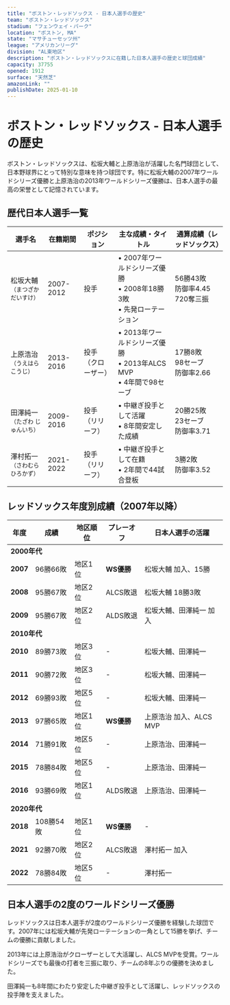 ```yaml
---
title: "ボストン・レッドソックス - 日本人選手の歴史"
team: "ボストン・レッドソックス"
stadium: "フェンウェイ・パーク"
location: "ボストン, MA"
state: "マサチューセッツ州"
league: "アメリカンリーグ"
division: "AL東地区"
description: "ボストン・レッドソックスに在籍した日本人選手の歴史と球団成績"
capacity: 37755
opened: 1912
surface: "天然芝"
amazonLink: ""
publishDate: 2025-01-10
---
```


# ボストン・レッドソックス - 日本人選手の歴史

ボストン・レッドソックスは、松坂大輔と上原浩治が活躍した名門球団として、日本野球界にとって特別な意味を持つ球団です。特に松坂大輔の2007年ワールドシリーズ優勝と上原浩治の2013年ワールドシリーズ優勝は、日本人選手の最高の栄誉として記憶されています。

## 歴代日本人選手一覧

<div class="players-table-container">
  <table class="players-table">
    <thead>
      <tr>
        <th>選手名</th>
        <th>在籍期間</th>
        <th>ポジション</th>
        <th>主な成績・タイトル</th>
        <th>通算成績（レッドソックス）</th>
      </tr>
    </thead>
    <tbody>
      <tr class="player-row highlight">
        <td class="player-name">松坂大輔<br><small>（まつざか だいすけ）</small></td>
        <td>2007-2012</td>
        <td>投手</td>
        <td>
          • 2007年ワールドシリーズ優勝<br>
          • 2008年18勝3敗<br>
          • 先発ローテーション
        </td>
        <td>56勝43敗<br>防御率4.45<br>720奪三振</td>
      </tr>
      <tr class="player-row highlight">
        <td class="player-name">上原浩治<br><small>（うえはら こうじ）</small></td>
        <td>2013-2016</td>
        <td>投手<br>（クローザー）</td>
        <td>
          • 2013年ワールドシリーズ優勝<br>
          • 2013年ALCS MVP<br>
          • 4年間で98セーブ
        </td>
        <td>17勝8敗<br>98セーブ<br>防御率2.66</td>
      </tr>
      <tr class="player-row">
        <td class="player-name">田澤純一<br><small>（たざわ じゅんいち）</small></td>
        <td>2009-2016</td>
        <td>投手<br>（リリーフ）</td>
        <td>
          • 中継ぎ投手として活躍<br>
          • 8年間安定した成績
        </td>
        <td>20勝25敗<br>23セーブ<br>防御率3.71</td>
      </tr>
      <tr class="player-row">
        <td class="player-name">澤村拓一<br><small>（さわむら ひろかず）</small></td>
        <td>2021-2022</td>
        <td>投手<br>（リリーフ）</td>
        <td>
          • 中継ぎ投手として在籍<br>
          • 2年間で44試合登板
        </td>
        <td>3勝2敗<br>防御率3.52</td>
      </tr>
    </tbody>
  </table>
</div>

## レッドソックス年度別成績（2007年以降）

<div class="records-table-container">
  <table class="records-table">
    <thead>
      <tr>
        <th>年度</th>
        <th>成績</th>
        <th>地区順位</th>
        <th>プレーオフ</th>
        <th>日本人選手の活躍</th>
      </tr>
    </thead>
    <tbody>
      <tr class="decade-header">
        <td colspan="5"><strong>2000年代</strong></td>
      </tr>
      <tr class="record-row ws-champion">
        <td><strong>2007</strong></td>
        <td>96勝66敗</td>
        <td>地区1位</td>
        <td><strong>WS優勝</strong></td>
        <td>松坂大輔 加入、15勝</td>
      </tr>
      <tr class="record-row playoff">
        <td><strong>2008</strong></td>
        <td>95勝67敗</td>
        <td>地区2位</td>
        <td>ALCS敗退</td>
        <td>松坂大輔 18勝3敗</td>
      </tr>
      <tr class="record-row playoff">
        <td><strong>2009</strong></td>
        <td>95勝67敗</td>
        <td>地区2位</td>
        <td>ALDS敗退</td>
        <td>松坂大輔、田澤純一 加入</td>
      </tr>
      <tr class="decade-header">
        <td colspan="5"><strong>2010年代</strong></td>
      </tr>
      <tr class="record-row">
        <td><strong>2010</strong></td>
        <td>89勝73敗</td>
        <td>地区3位</td>
        <td>-</td>
        <td>松坂大輔、田澤純一</td>
      </tr>
      <tr class="record-row">
        <td><strong>2011</strong></td>
        <td>90勝72敗</td>
        <td>地区3位</td>
        <td>-</td>
        <td>松坂大輔、田澤純一</td>
      </tr>
      <tr class="record-row">
        <td><strong>2012</strong></td>
        <td>69勝93敗</td>
        <td>地区5位</td>
        <td>-</td>
        <td>松坂大輔、田澤純一</td>
      </tr>
      <tr class="record-row ws-champion">
        <td><strong>2013</strong></td>
        <td>97勝65敗</td>
        <td>地区1位</td>
        <td><strong>WS優勝</strong></td>
        <td>上原浩治 加入、ALCS MVP</td>
      </tr>
      <tr class="record-row">
        <td><strong>2014</strong></td>
        <td>71勝91敗</td>
        <td>地区5位</td>
        <td>-</td>
        <td>上原浩治、田澤純一</td>
      </tr>
      <tr class="record-row">
        <td><strong>2015</strong></td>
        <td>78勝84敗</td>
        <td>地区5位</td>
        <td>-</td>
        <td>上原浩治、田澤純一</td>
      </tr>
      <tr class="record-row">
        <td><strong>2016</strong></td>
        <td>93勝69敗</td>
        <td>地区1位</td>
        <td>ALDS敗退</td>
        <td>上原浩治、田澤純一</td>
      </tr>
      <tr class="decade-header">
        <td colspan="5"><strong>2020年代</strong></td>
      </tr>
      <tr class="record-row ws-champion">
        <td><strong>2018</strong></td>
        <td>108勝54敗</td>
        <td>地区1位</td>
        <td><strong>WS優勝</strong></td>
        <td>-</td>
      </tr>
      <tr class="record-row">
        <td><strong>2021</strong></td>
        <td>92勝70敗</td>
        <td>地区2位</td>
        <td>ALCS敗退</td>
        <td>澤村拓一 加入</td>
      </tr>
      <tr class="record-row">
        <td><strong>2022</strong></td>
        <td>78勝84敗</td>
        <td>地区5位</td>
        <td>-</td>
        <td>澤村拓一</td>
      </tr>
    </tbody>
  </table>
</div>

## 日本人選手の2度のワールドシリーズ優勝

レッドソックスは日本人選手が2度のワールドシリーズ優勝を経験した球団です。2007年には松坂大輔が先発ローテーションの一角として15勝を挙げ、チームの優勝に貢献しました。

2013年には上原浩治がクローザーとして大活躍し、ALCS MVPを受賞。ワールドシリーズでも最後の打者を三振に取り、チームの8年ぶりの優勝を決めました。

田澤純一も8年間にわたり安定した中継ぎ投手として活躍し、レッドソックスの投手陣を支えました。